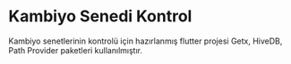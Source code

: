 # Kambiyo Senedi Kontrol
 Kambiyo senetlerinin kontrolü için hazırlanmış flutter projesi
Getx, HiveDB, Path Provider paketleri kullanılmıştır.
